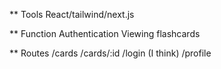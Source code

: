 ** Tools
React/tailwind/next.js

** Function
Authentication
Viewing flashcards

** Routes
/cards
/cards/:id
/login (I think)
/profile
